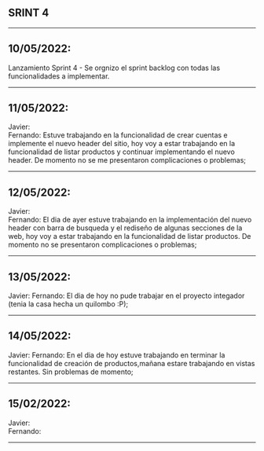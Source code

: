 ## SRINT 4
***
## 10/05/2022:
Lanzamiento Sprint 4 - Se orgnizo el sprint backlog con todas las funcionalidades a implementar.  
***
## 11/05/2022: 
Javier:    
Fernando: Estuve trabajando en la funcionalidad de crear cuentas e implemente el nuevo header del sitio, hoy voy a estar trabajando en la funcionalidad de listar productos y continuar implementando el nuevo header. De momento no se me presentaron complicaciones o problemas; 
***
## 12/05/2022: 
Javier:  
Fernando: El dia de ayer estuve trabajando en la implementación del nuevo header con barra de busqueda y el rediseño de algunas secciones de la web, hoy voy a estar trabajando en la funcionalidad de listar productos. De momento no se presentaron complicaciones o problemas;
***
## 13/05/2022:
Javier:
Fernando: El dia de hoy no pude trabajar en el proyecto integador (tenia la casa hecha un quilombo :P);
***
## 14/05/2022: 
Javier:
Fernando: En el dia de hoy estuve trabajando en terminar la funcionalidad de creación de productos,mañana estare trabajando en vistas restantes. Sin problemas de momento;
***
## 15/02/2022:
Javier:  
Fernando:  
***
